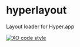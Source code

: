 # hyperlayout
Layout loader for Hyper.app

[![XO code style](https://img.shields.io/badge/code_style-XO-5ed9c7.svg)](https://github.com/sindresorhus/xo)
